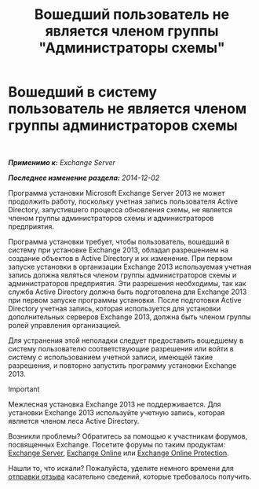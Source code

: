 ﻿---
title: 'Вошедший пользователь не является членом группы "Администраторы схемы"'
TOCTitle: Вошедший в систему пользователь не является членом группы администраторов схемы
ms:assetid: a4a3f293-afb9-4c00-aa07-c438238b6a98
ms:mtpsurl: https://technet.microsoft.com/ru-ru/library/ms.exch.setupreadiness.schemaupdaterequired(v=EXCHG.150)
ms:contentKeyID: 50488802
ms.date: 04/30/2018
mtps_version: v=EXCHG.150
ms.translationtype: HT
---

# Вошедший в систему пользователь не является членом группы администраторов схемы

 

_**Применимо к:** Exchange Server_

_**Последнее изменение раздела:** 2014-12-02_

Программа установки Microsoft Exchange Server 2013 не может продолжить работу, поскольку учетная запись пользователя Active Directory, запустившего процесса обновления схемы, не является членом группы администраторов схемы и администраторов предприятия.

Программа установки требует, чтобы пользователь, вошедший в систему при установке Exchange 2013, обладал разрешением на создание объектов в Active Directory и их изменение. При первом запуске установки в организации Exchange 2013 используемая учетная запись должна являться членом группы администраторов схемы и администраторов предприятия. Эти разрешения необходимы, так как служба Active Directory должна быть подготовлена для Exchange 2013 при первом запуске программы установки. После подготовки Active Directory учетная запись, которая используется для установки дополнительных серверов Exchange 2013, должна быть членом группы ролей управления организацией.

Для устранения этой неполадки следует предоставить вошедшему в систему пользователю соответствующие разрешения или войти в систему с использованием учетной записи, имеющей такие разрешения, и повторно запустить программу установки Exchange 2013.

> [!IMPORTANT]  
> Межлесная установка Exchange 2013 не поддерживается. Для установки Exchange 2013 используйте учетную запись, которая является членом леса Active Directory.


Возникли проблемы? Обратитесь за помощью к участникам форумов, посвященных Exchange. Посетите форумы по таким продуктам: [Exchange Server](https://go.microsoft.com/fwlink/p/?linkid=60612), [Exchange Online](https://go.microsoft.com/fwlink/p/?linkid=267542) или [Exchange Online Protection](https://go.microsoft.com/fwlink/p/?linkid=285351).

Нашли то, что искали? Пожалуйста, уделите немного времени для [отправки отзыва](mailto:exsetuphelpfeedback@microsoft.com?subject=exchange%202013%20setup%20help%20feedbac) касательно сведений, которые требовалось получить.

